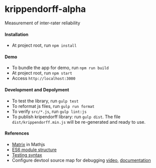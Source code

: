 # krippendorff-alpha
Measurement of inter-rater reliability

#### Installation
* At project root, run `npm install`

#### Demo
* To bundle the app for demo, run `npm run build`
* At project root, run `npm start`
* Access `http://localhost:3000`

#### Development and Depolyment
* To test the library, run `gulp test`
* To reformat js files, run `gulp run format`
* To verify `src/*.js`, run `gulp lint:js`
* To publish kripendorff library: run `gulp dist`.
The file `dist/krippendorff.min.js` will be re-generated and ready to use.

#### References
* [Matrix](http://mathjs.org/docs/reference/functions.html#matrix-functions) in Mathjs
* [ES6 module structure](https://medium.com/@svinkle/getting-started-with-webpack-and-es6-modules-c465d053d988)
* [Testing syntax](https://github.com/Automattic/expect.js)
* Configure devtool source map for debugging [video](https://www.youtube.com/watch?v=yk20pAUztLo), [documentation](https://webpack.js.org/configuration/devtool/#devtool)